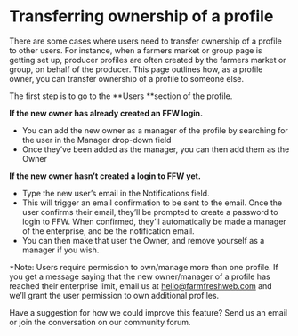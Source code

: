 # Transferring ownership of a profile

There are some cases where users need to transfer ownership of a profile to other users. For instance, when a farmers market or group page is getting set up, producer profiles are often created by the farmers market or group, on behalf of the producer. This page outlines how, as a profile owner, you can transfer ownership of a profile to someone else.

The first step is to go to the **Users **section of the profile.

**If the new owner has already created an FFW login.**

* You can add the new owner as a manager of the profile by searching for the user in the Manager drop-down field
* Once they’ve been added as the manager, you can then add them as the Owner

**If the new owner hasn’t created a login to FFW yet.**

* Type the new user’s email in the Notifications field.
* This will trigger an email confirmation to be sent to the email. Once the user confirms their email, they’ll be prompted to create a password to login to FFW. When confirmed, they’ll automatically be made a manager of the enterprise, and be the notification email.
* You can then make that user the Owner, and remove yourself as a manager if you wish.

\*Note: Users require permission to own/manage more than one profile. If you get a message saying that the new owner/manager of a profile has reached their enterprise limit, email us at hello@farmfreshweb.com and we’ll grant the user permission to own additional profiles.

Have a suggestion for how we could improve this feature? Send us an email or join the conversation on our community forum.

